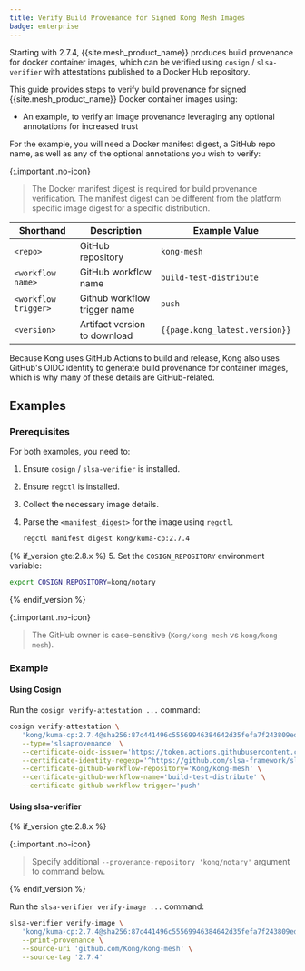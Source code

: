 ```yaml
---
title: Verify Build Provenance for Signed Kong Mesh Images
badge: enterprise
---
```


Starting with 2.7.4, {{site.mesh_product_name}} produces build provenance for docker container images, which can be verified using `cosign` / `slsa-verifier` with attestations published to a Docker Hub repository.

This guide provides steps to verify build provenance for signed {{site.mesh_product_name}} Docker container images using:

* An example, to verify an image provenance leveraging any optional annotations for increased trust

For the example, you will need a Docker manifest digest, a GitHub repo name, as well as any of the optional annotations you wish to verify:

{:.important .no-icon}
> The Docker manifest digest is required for build provenance verification. The manifest digest can be different from the platform specific image digest for a specific distribution.

| Shorthand | Description | Example Value |
|---|---|---|
| `<repo>` | GitHub repository | `kong-mesh` |
| `<workflow name>` | GitHub workflow name | `build-test-distribute` |
| `<workflow trigger>` | Github workflow trigger name | `push` |
| `<version>` | Artifact version to download | `{{page.kong_latest.version}}` |

Because Kong uses GitHub Actions to build and release, Kong also uses GitHub's OIDC identity to generate build provenance for container images, which is why many of these details are GitHub-related.

## Examples

### Prerequisites

For both examples, you need to:

1. Ensure `cosign` / `slsa-verifier` is installed.

2. Ensure `regctl` is installed.

3. Collect the necessary image details.

4. Parse the `<manifest_digest>` for the image using `regctl`.

   ```sh
   regctl manifest digest kong/kuma-cp:2.7.4
   ```

{% if_version gte:2.8.x %}
5. Set the `COSIGN_REPOSITORY` environment variable:

   ```sh
   export COSIGN_REPOSITORY=kong/notary
   ```

{% endif_version %}

{:.important .no-icon}
> The GitHub owner is case-sensitive (`Kong/kong-mesh` vs `kong/kong-mesh`).

### Example

#### Using Cosign

Run the `cosign verify-attestation ...` command:

```sh
cosign verify-attestation \
   'kong/kuma-cp:2.7.4@sha256:87c441496c55569946384642d35fefa7f243809ed67a25cedef7f6ee043f9beb' \
   --type='slsaprovenance' \
   --certificate-oidc-issuer='https://token.actions.githubusercontent.com' \
   --certificate-identity-regexp='^https://github.com/slsa-framework/slsa-github-generator/.github/workflows/generator_container_slsa3.yml@refs/tags/v[0-9]+.[0-9]+.[0-9]+$' \
   --certificate-github-workflow-repository='Kong/kong-mesh' \
   --certificate-github-workflow-name='build-test-distribute' \
   --certificate-github-workflow-trigger='push'
```

#### Using slsa-verifier

{% if_version gte:2.8.x %}

{:.important .no-icon}
> Specify additional `--provenance-repository 'kong/notary'` argument to command below.

{% endif_version %}

Run the `slsa-verifier verify-image ...` command:

```sh
slsa-verifier verify-image \
   'kong/kuma-cp:2.7.4@sha256:87c441496c55569946384642d35fefa7f243809ed67a25cedef7f6ee043f9beb' \
   --print-provenance \
   --source-uri 'github.com/Kong/kong-mesh' \
   --source-tag '2.7.4'
```
